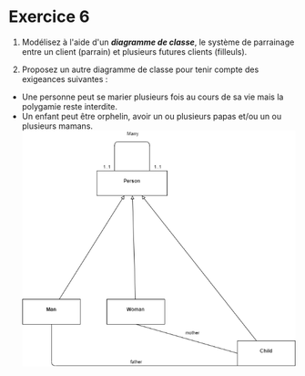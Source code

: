 # Exercice 6

1. Modélisez à l'aide d'un ***diagramme de classe***, le système de parrainage entre un client (parrain) et plusieurs futures clients (filleuls).

2. Proposez un autre diagramme de classe pour tenir compte des exigeances suivantes :
- Une personne peut se marier plusieurs fois au cours de sa vie mais la polygamie reste interdite.
- Un enfant peut être orphelin, avoir un ou plusieurs papas et/ou un ou plusieurs mamans.
![model](./ressources/model_family.png)